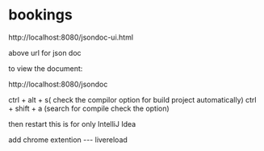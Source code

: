 # bookings


http://localhost:8080/jsondoc-ui.html

above url for json doc

to view the document:

http://localhost:8080/jsondoc

ctrl + alt + s( check the compilor option for build project automatically)
ctrl + shift + a (search for compile  check the option)

then restart this is for only IntelliJ Idea

add chrome extention --- livereload